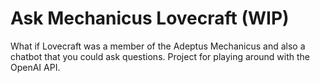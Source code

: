 # Ask Mechanicus Lovecraft (WIP)
What if Lovecraft was a member of the Adeptus Mechanicus and also a chatbot that you could ask questions. Project for playing around with the OpenAI API.

